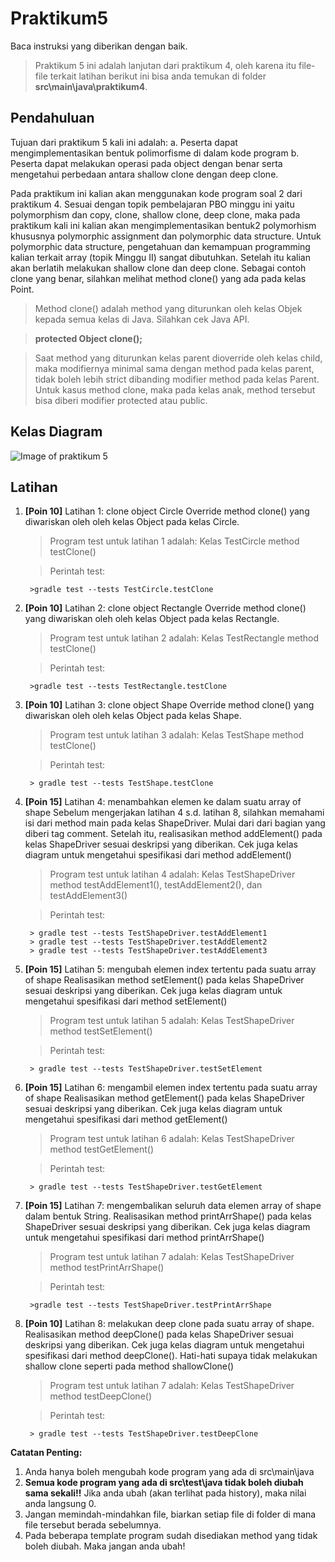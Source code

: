 # Praktikum5
Baca instruksi yang diberikan dengan baik.
>Praktikum 5 ini adalah lanjutan dari praktikum 4, oleh karena itu
>file-file terkait latihan berikut ini bisa anda temukan di folder **src\main\java\praktikum4**.

## Pendahuluan
Tujuan dari praktikum 5 kali ini adalah:
a. Peserta dapat mengimplementasikan bentuk polimorfisme di dalam kode program
b. Peserta dapat melakukan operasi pada object dengan benar serta mengetahui perbedaan antara shallow clone dengan deep clone.

Pada praktikum ini kalian akan menggunakan kode program soal 2 dari praktikum 4.
Sesuai dengan topik pembelajaran PBO minggu ini yaitu polymorphism dan copy, clone, shallow clone, deep clone, maka pada praktikum kali ini kalian akan mengimplementasikan bentuk2 polymorhism khususnya polymorphic assignment dan polymorphic data structure. Untuk polymorphic data structure, pengetahuan dan kemampuan programming kalian terkait array (topik Minggu II) sangat dibutuhkan. Setelah itu kalian akan berlatih melakukan shallow clone dan deep clone. Sebagai contoh clone yang benar, silahkan melihat method clone() yang ada pada kelas Point.
>Method clone() adalah method yang diturunkan oleh kelas Objek kepada semua kelas di Java. Silahkan cek Java API.

> **protected Object clone();**

> Saat method yang diturunkan kelas parent dioverride oleh kelas child, maka modifiernya minimal sama dengan method pada kelas parent, tidak boleh lebih strict dibanding modifier method pada kelas Parent. Untuk kasus method clone, maka pada kelas anak, method tersebut bisa diberi modifier protected atau public.


## Kelas Diagram
![Image of praktikum 5](http://api.puro.del.ac.id/v1/file/b3d60e893125db8ca0fee8283aee2667)

## Latihan
1. **[Poin 10]** Latihan 1: clone object Circle
Override method clone() yang diwariskan oleh oleh kelas Object pada kelas Circle.
	> Program test untuk latihan 1 adalah: Kelas TestCircle method testClone()
	
	
	> Perintah test: 
	
	
		>gradle test --tests TestCircle.testClone

2. **[Poin 10]** Latihan 2: clone object Rectangle
Override method clone() yang diwariskan oleh oleh kelas Object pada kelas Rectangle.
	> Program test untuk latihan 2 adalah: Kelas TestRectangle method testClone()
	
	
	> Perintah test: 
	
	
		>gradle test --tests TestRectangle.testClone

3. **[Poin 10]** Latihan 3: clone object Shape
Override method clone() yang diwariskan oleh oleh kelas Object pada kelas Shape.
	> Program test untuk latihan 3 adalah: Kelas TestShape method testClone()
	
	
	> Perintah test: 
	
	
		> gradle test --tests TestShape.testClone

4. **[Poin 15]** Latihan 4: menambahkan elemen ke dalam suatu array of shape
Sebelum mengerjakan latihan 4 s.d. latihan 8, silahkan memahami isi dari method main pada kelas ShapeDriver. Mulai dari dari bagian yang diberi tag comment.
Setelah itu, realisasikan method addElement() pada kelas ShapeDriver sesuai deskripsi yang diberikan. Cek juga kelas diagram untuk mengetahui spesifikasi dari method addElement()
	> Program test untuk latihan 4 adalah: Kelas TestShapeDriver method testAddElement1(), testAddElement2(), dan testAddElement3()
	
	
	> Perintah test: 
	
	
		> gradle test --tests TestShapeDriver.testAddElement1
		> gradle test --tests TestShapeDriver.testAddElement2
		> gradle test --tests TestShapeDriver.testAddElement3

5. **[Poin 15]** Latihan 5: mengubah elemen index tertentu pada suatu array of shape
Realisasikan method setElement() pada kelas ShapeDriver sesuai deskripsi yang diberikan. Cek juga kelas diagram untuk mengetahui spesifikasi dari method setElement()
	> Program test untuk latihan 5 adalah: Kelas TestShapeDriver method testSetElement()
	
	
	> Perintah test: 
	
	
		> gradle test --tests TestShapeDriver.testSetElement

6. **[Poin 15]** Latihan 6: mengambil elemen index tertentu pada suatu array of shape
Realisasikan method getElement() pada kelas ShapeDriver sesuai deskripsi yang diberikan. Cek juga kelas diagram untuk mengetahui spesifikasi dari method getElement()
	> Program test untuk latihan 6 adalah: Kelas TestShapeDriver method testGetElement()
	
	
	> Perintah test: 
	
	
		> gradle test --tests TestShapeDriver.testGetElement
 
7. **[Poin 15]** Latihan 7: mengembalikan seluruh data elemen array of shape dalam bentuk String.
Realisasikan method printArrShape() pada kelas ShapeDriver sesuai deskripsi yang diberikan. Cek juga kelas diagram untuk mengetahui spesifikasi dari method printArrShape()
	> Program test untuk latihan 7 adalah: Kelas TestShapeDriver method testPrintArrShape()
	
	
	> Perintah test: 
	
	
		>gradle test --tests TestShapeDriver.testPrintArrShape

8. **[Poin 10]** Latihan 8: melakukan deep clone pada suatu array of shape.
Realisasikan method deepClone() pada kelas ShapeDriver sesuai deskripsi yang diberikan. Cek juga kelas diagram untuk mengetahui spesifikasi dari method deepClone(). Hati-hati supaya tidak melakukan shallow clone seperti pada method shallowClone()
	> Program test untuk latihan 7 adalah: Kelas TestShapeDriver method        testDeepClone()
	
	
	> Perintah test: 
	
	
		> gradle test --tests TestShapeDriver.testDeepClone




**Catatan Penting:**
1. Anda hanya boleh mengubah kode program yang ada di src\main\java
1. **Semua kode program yang ada di src\test\java  tidak boleh diubah sama sekali!!** Jika anda ubah (akan terlihat pada history), maka nilai anda langsung 0.
1. Jangan memindah-mindahkan file, biarkan setiap file di folder di mana file tersebut berada sebelumnya.
1. Pada beberapa template program sudah disediakan method yang tidak boleh diubah. Maka jangan anda ubah!
